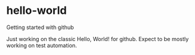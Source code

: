 # hello-world
Getting started with github

Just working on the classic Hello, World! for github.
Expect to be mostly working on test automation.
